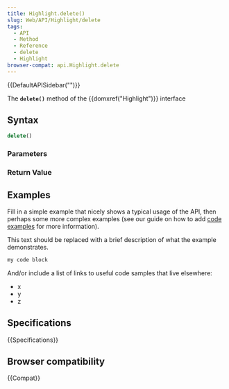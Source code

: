 ```yaml
---
title: Highlight.delete()
slug: Web/API/Highlight/delete
tags:
  - API
  - Method
  - Reference
  - delete
  - Highlight
browser-compat: api.Highlight.delete
---
```

{{DefaultAPISidebar("")}}

The **`delete()`** method of the {{domxref("Highlight")}} interface 

## Syntax

```js
delete()
```

### Parameters



### Return Value



## Examples

Fill in a simple example that nicely shows a typical usage of the API, then perhaps some more complex examples (see our guide on how to add [code examples](/en-US/docs/MDN/Contribute/Structures/Code_examples) for more information).

This text should be replaced with a brief description of what the example demonstrates.

```js
my code block
```

And/or include a list of links to useful code samples that live elsewhere:

*   x
*   y
*   z

## Specifications

{{Specifications}}

## Browser compatibility

{{Compat}}


